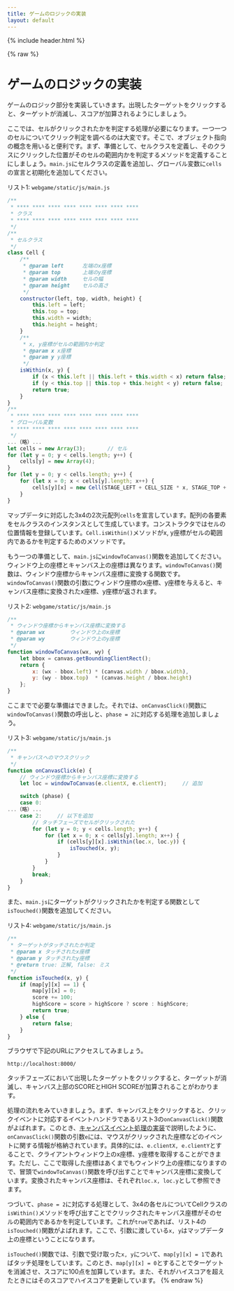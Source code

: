 ```yaml
---
title: ゲームのロジックの実装
layout: default
---
```


{% include header.html %}

{% raw %}

# ゲームのロジックの実装

ゲームのロジック部分を実装していきます。出現したターゲットをクリックすると、ターゲットが消滅し、スコアが加算されるようにしましょう。

ここでは、セルがクリックされたかを判定する処理が必要になります。一つ一つのセルについてクリック判定を調べるのは大変です。そこで、オブジェクト指向の概念を用いると便利です。まず、準備として、セルクラスを定義し、そのクラスにクリックした位置がそのセルの範囲内かを判定するメソッドを定義することにしましょう。`main.js`にセルクラスの定義を追加し、グローバル変数に`cells`の宣言と初期化を追加してください。

リスト1: `webgame/static/js/main.js`
```js
/**
 * **** **** **** **** **** **** **** ****
 * クラス
 * **** **** **** **** **** **** **** ****
 */
/**
 * セルクラス
 */
class Cell {
    /**
     * @param left      左端のx座標
     * @param top       上端のy座標
     * @param width     セルの幅
     * @param height    セルの高さ
     */
    constructor(left, top, width, height) {
        this.left = left;
        this.top = top;
        this.width = width;
        this.height = height;
    }
    /**
     * x, y座標がセルの範囲内か判定
     * @param x x座標
     * @param y y座標
     */
    isWithin(x, y) {
        if (x < this.left || this.left + this.width < x) return false;
        if (y < this.top || this.top + this.height < y) return false;
        return true;
    }
}
/**
 * **** **** **** **** **** **** **** ****
 * グローバル変数
 * **** **** **** **** **** **** **** ****
 */
...（略）...
let cells = new Array(3);       // セル
for (let y = 0; y < cells.length; y++) {
    cells[y] = new Array(4);
}
for (let y = 0; y < cells.length; y++) {
    for (let x = 0; x < cells[y].length; x++) {
        cells[y][x] = new Cell(STAGE_LEFT + CELL_SIZE * x, STAGE_TOP + CELL_SIZE * y, CELL_SIZE, CELL_SIZE);
    }
}
```

マップデータに対応した3x4の2次元配列`cells`を宣言しています。配列の各要素をセルクラスのインスタンスとして生成しています。コンストラクタではセルの位置情報を登録しています。`Cell.isWithin()`メソッドがx, y座標がセルの範囲内であるかを判定するためのメソッドです。

もう一つの準備として、`main.js`に`windowToCanvas()`関数を追加してください。ウィンドウ上の座標とキャンバス上の座標は異なります。`windowToCanvas()`関数は、ウィンドウ座標からキャンバス座標に変換する関数です。`windowToCanvas()`関数の引数にウィンドウ座標のx座標、y座標を与えると、キャンバス座標に変換されたx座標、y座標が返されます。

リスト2: `webgame/static/js/main.js`
```js
/**
 * ウィンドウ座標からキャンバス座標に変換する
 * @param wx		ウィンドウ上のx座標
 * @param wy		ウィンドウ上のy座標
 */
function windowToCanvas(wx, wy) {
	let bbox = canvas.getBoundingClientRect();
	return {
		x: (wx - bbox.left) * (canvas.width / bbox.width),
		y: (wy - bbox.top)  * (canvas.height / bbox.height)
	};
}
```

ここまでで必要な準備はできました。それでは、`onCanvasClick()`関数に`windowToCanvas()`関数の呼出しと、`phase = 2`に対応する処理を追加しましょう。

リスト3: `webgame/static/js/main.js`
```js
/**
 * キャンバスへのマウスクリック
 */
function onCanvasClick(e) {
    // ウィンドウ座標からキャンバス座標に変換する
    let loc = windowToCanvas(e.clientX, e.clientY);     // 追加

    switch (phase) {
    case 0:
...（略）...
    case 2:     // 以下を追加
        // タッチフェーズでセルがクリックされた
        for (let y = 0; y < cells.length; y++) {
            for (let x = 0; x < cells[y].length; x++) {
                if (cells[y][x].isWithin(loc.x, loc.y)) {
                    isTouched(x, y);
                }
            }
        }
        break;
    }
}
```

また、`main.js`にターゲットがクリックされたかを判定する関数として`isTouched()`関数を追加してください。

リスト4: `webgame/static/js/main.js`
```js
/**
 * ターゲットがタッチされたか判定
 * @param x タッチされたx座標
 * @param y タッチされたy座標
 * @return true: 正解, false: ミス
 */
function isTouched(x, y) {
    if (map[y][x] == 1) {
        map[y][x] = 0;
        score += 100;
        highScore = score > highScore ? score : highScore;
        return true;
    } else {
        return false;
    }
}
```

ブラウザで下記のURLにアクセスしてみましょう。

`http://localhost:8000/`

タッチフェーズにおいて出現したターゲットをクリックすると、ターゲットが消滅し、キャンバス上部のSCOREとHIGH SCOREが加算されることがわかります。

処理の流れをみていきましょう。まず、キャンバス上をクリックすると、クリックイベントに対応するイベントハンドラであるリスト3の`onCanvasClick()`関数がよばれます。このとき、<a href="../webgame14">キャンバスイベント処理の実装</a>で説明したように、`onCanvasClick()`関数の引数`e`には、マウスがクリックされた座標などのイベントに関する情報が格納されています。具体的には、`e.clientX, e.clientY`とすることで、クライアントウィンドウ上のx座標、y座標を取得することができます。ただし、ここで取得した座標はあくまでもウィンドウ上の座標になりますので、冒頭で`windowToCanvas()`関数を呼び出すことでキャンバス座標に変換しています。変換されたキャンバス座標は、それぞれ`loc.x, loc.y`として参照できます。

つづいて、`phase = 2`に対応する処理として、3x4の各セルについてCellクラスの`isWithin()`メソッドを呼び出すことでクリックされたキャンバス座標がそのセルの範囲内であるかを判定しています。これが`true`であれば、リスト4の`isTouched()`関数がよばれます。ここで、引数に渡している`x, y`はマップデータ上の座標ということになります。

`isTouched()`関数では、引数で受け取った`x, y`について、`map[y][x] = 1`であればタッチ処理をしています。このとき、`map[y][x] = 0`とすることでターゲットを消滅させ、スコアに100点を加算しています。また、それがハイスコアを超えたときにはそのスコアでハイスコアを更新しています。
{% endraw %}
